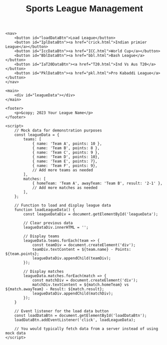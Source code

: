 <!DOCTYPE html>
<html lang="en">
<head>
    <meta charset="UTF-8">
    <meta name="viewport" content="width=device-width, initial-scale=1.0">
    <title>Sports League Management</title>
    <link rel="stylesheet" href="new.css">
    <style>
        body {
            font-family: Arial, sans-serif;
            margin: 20px;
        }
        /* Add your CSS styles here */
    </style>
</head>
<body>
    <header>
        <h1>Sports League Management</h1>
    </header>

    <nav>
        <button id="loadDataBtn">Load League</button>
        <button id="IplDataBtn"><a href="crick.html">Indian primier League</a></button>
        <button id="IccDataBtn"><a href="ICC.html">World Cup</a></button>
        <button id="BblDataBtn"><a href="bbl.html">Bash League</a></button>
        <button id="IaT20DataBtn"><a href="T20.html">Ind Vs Aus T20</a></button>
        <button id="PklDataBtn"><a href="pkl.html">Pro Kabaddi League</a></button>
    </nav>

    <main>
        <div id="leagueData"></div>
    </main>

    <footer>
        <p>&copy; 2023 Your League Name</p>
    </footer>

    <script>
        // Mock data for demonstration purposes
        const leagueData = {
            teams: [
                { name: 'Team A', points: 10 },
                { name: 'Team B', points: 8 },
                { name: 'Team C', points: 9 },
                { name: 'Team D', points: 10},
                { name: 'Team E', points: 7},
                { name: 'Team F', points: 9},
                // Add more teams as needed
            ],
            matches: [
                { homeTeam: 'Team A', awayTeam: 'Team B', result: '2-1' },
                // Add more matches as needed
            ],
        };

        // Function to load and display league data
        function loadLeagueData() {
            const leagueDataDiv = document.getElementById('leagueData');

            // Clear previous data
            leagueDataDiv.innerHTML = '';

            // Display teams
            leagueData.teams.forEach(team => {
                const teamDiv = document.createElement('div');
                teamDiv.textContent = ${team.name} - Points: ${team.points};
                leagueDataDiv.appendChild(teamDiv);
            });

            // Display matches
            leagueData.matches.forEach(match => {
                const matchDiv = document.createElement('div');
                matchDiv.textContent = ${match.homeTeam} vs ${match.awayTeam} - Result: ${match.result};
                leagueDataDiv.appendChild(matchDiv);
            });
        }

        // Event listener for the load data button
        const loadDataBtn = document.getElementById('loadDataBtn');
        loadDataBtn.addEventListener('click', loadLeagueData);

        // You would typically fetch data from a server instead of using mock data
    </script>
</body>
</html>
